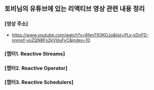
## 토비님의 유튜브에 있는 리액티브 영상 관련 내용 정리
### [영상 주소]
- https://www.youtube.com/watch?v=8fenTR3KOJo&list=PLv-xDnFD-nnmof-yoZQN8Fs2kVljIuFyC&index=10



### [챕터1. Reactive Streams]
### [챕터2. Reactive Operator]
### [챕터3. Reactive Schedulers]